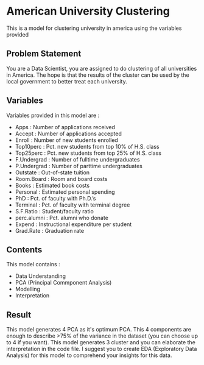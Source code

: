 # American University Clustering
This is a model for clustering university in america using the variables provided

## Problem Statement
You are a Data Scientist, you are assigned to do clustering of all universities in America. The hope is that the results of the cluster can be used by the local government to better treat each university.

## Variables
Variables provided in this model are :
* Apps : Number of applications received
* Accept : Number of applications accepted
* Enroll : Number of new students enrolled
* Top10perc : Pct. new students from top 10% of H.S. class
* Top25perc : Pct. new students from top 25% of H.S. class
* F.Undergrad : Number of fulltime undergraduates
* P.Undergrad : Number of parttime undergraduates
* Outstate : Out-of-state tuition
* Room.Board : Room and board costs
* Books : Estimated book costs
* Personal : Estimated personal spending
* PhD : Pct. of faculty with Ph.D.’s
* Terminal : Pct. of faculty with terminal degree
* S.F.Ratio : Student/faculty ratio
* perc.alumni : Pct. alumni who donate
* Expend : Instructional expenditure per student
* Grad.Rate : Graduation rate

## Contents
This model contains :
* Data Understanding
* PCA (Principal Commponent Analysis)
* Modelling
* Interpretation

## Result
This model generates 4 PCA as it's optimum PCA. This 4 components are enough to describe >75% of the variance in the dataset (you can choose up to 4 if you want). This model generates 3 cluster and you can elaborate the interpretation in the code file. I suggest you to create EDA (Exploratory Data Analysis) for this model to comprehend your insights for this data.
